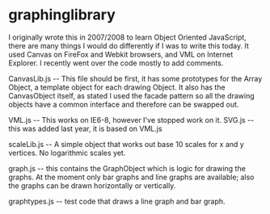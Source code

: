 graphinglibrary
===============

I originally wrote this in 2007/2008 to learn Object Oriented JavaScript, there are many things I would do differently if I was to write this today.
It used Canvas on FireFox and Webkit browsers, and VML on Internet Explorer. I recently went over the code mostly to add comments.

CanvasLib.js 	-- This file should be first, it has some prototypes for the Array Object, a template object for each drawing Object. It also has the
				CanvasObject itself, as stated I used the facade pattern so all the drawing objects have a common interface and therefore can be
				swapped out.
				
VML.js			-- This works on IE6-8, however I've stopped work on it.
SVG.js			-- this was added last year, it is based on VML.js

scaleLib.js		-- A simple object that works out base 10 scales for x and y vertices. No logarithmic scales yet.

graph.js		-- this contains the GraphObject which is logic for drawing the graphs. At the moment only bar graphs and line graphs are available;
				also the graphs can be drawn horizontally or vertically.

graphtypes.js	-- test code that draws a line graph and bar graph.


